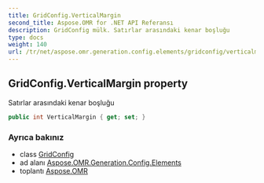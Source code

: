 ```yaml
---
title: GridConfig.VerticalMargin
second_title: Aspose.OMR for .NET API Referansı
description: GridConfig mülk. Satırlar arasındaki kenar boşluğu
type: docs
weight: 140
url: /tr/net/aspose.omr.generation.config.elements/gridconfig/verticalmargin/
---
```

## GridConfig.VerticalMargin property

Satırlar arasındaki kenar boşluğu

```csharp
public int VerticalMargin { get; set; }
```

### Ayrıca bakınız

* class [GridConfig](../)
* ad alanı [Aspose.OMR.Generation.Config.Elements](../../gridconfig/)
* toplantı [Aspose.OMR](../../../)


